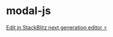 # modal-js

[Edit in StackBlitz next generation editor ⚡️](https://stackblitz.com/~/github.com/Aditya621/modal-js)